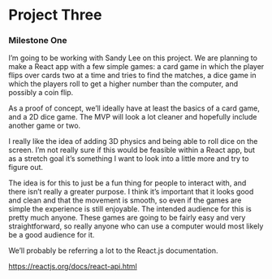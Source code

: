 # Project Three

### Milestone One

I’m going to be working with Sandy Lee on this project. We are planning to make a React app with a few simple games: a card game in which the player flips over cards two at a time and tries to find the matches, a dice game in which the players roll to get a higher number than the computer, and possibly a coin flip.

As a proof of concept, we’ll ideally have at least the basics of a card game, and a 2D dice game. The MVP will look a lot cleaner and hopefully include another game or two. 

I really like the idea of adding 3D physics and being able to roll dice on the screen. I’m not really sure if this would be feasible within a React app, but as a stretch goal it’s something I want to look into a little more and try to figure out. 

The idea is for this to just be a fun thing for people to interact with, and there isn’t really a greater purpose. I think it’s important that it looks good and clean and that the movement is smooth, so even if the games are simple the experience is still enjoyable. The intended audience for this is pretty much anyone. These games are going to be fairly easy and very straightforward, so really anyone who can use a computer would most likely be a good audience for it. 

We’ll probably be referring a lot to the React.js documentation.

https://reactjs.org/docs/react-api.html


